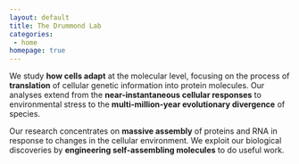 ```yaml
---
layout: default
title: The Drummond Lab
categories:
 - home
homepage: true
---
```

We study **how cells adapt** at the molecular level, focusing on the process of **translation** of cellular genetic information into protein molecules. Our analyses extend from the **near-instantaneous cellular responses** to environmental stress to the **multi-million-year evolutionary divergence** of species.

Our research concentrates on **massive assembly** of proteins and RNA in response to changes in the cellular environment. We exploit our biological discoveries by **engineering self-assembling molecules** to do useful work.
